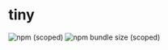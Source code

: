 # tiny

![npm (scoped)](https://img.shields.io/npm/v/@lauramarinab/tiny?style=flat-square)
![npm bundle size (scoped)](https://img.shields.io/bundlephobia/min/@lauramarinab/tiny?style=flat-square)

